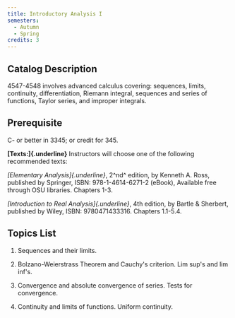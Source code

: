 ```yaml
---
title: Introductory Analysis I
semesters:
  - Autumn
  - Spring
credits: 3
---
```


## Catalog Description

4547-4548 involves advanced calculus covering: sequences, limits,
continuity, differentiation, Riemann integral, sequences and series of
functions, Taylor series, and improper integrals.

## Prerequisite

C- or better in 3345; or credit for 345.

**[Texts:]{.underline}** Instructors will choose one of the following
recommended texts:

*[Elementary Analysis]{.underline}*, 2^nd^ edition, by Kenneth A. Ross,
published by Springer, ISBN: 978-1-4614-6271-2 (eBook), Available free
through OSU libraries. Chapters 1-3.

*[Introduction to Real Analysis]{.underline}*, 4th edition, by Bartle &
Sherbert, published by Wiley, ISBN: 9780471433316. Chapters 1.1-5.4.

## Topics List

1.  Sequences and their limits.

2.  Bolzano-Weierstrass Theorem and Cauchy\'s criterion. Lim sup's and
    lim inf's.

3.  Convergence and absolute convergence of series. Tests for
    convergence.

4.  Continuity and limits of functions. Uniform continuity.
